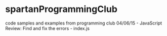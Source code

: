 # spartanProgrammingClub
code samples and examples from programming club 
04/06/15 - JavaScript Review: Find and fix the errors - index.js
